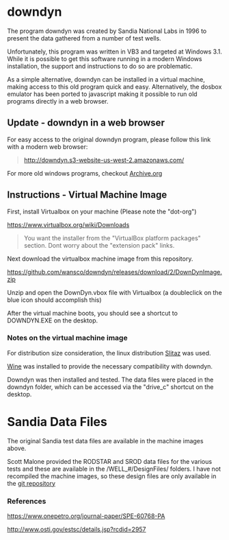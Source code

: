 # downdyn

The program downdyn was created by Sandia National Labs in 1996 to present the data gathered from a number of test wells.

Unfortunately, this program was written in VB3 and targeted at Windows 3.1. While it is possible to get this software running in a modern Windows installation, the support and instructions to do so are problematic.

As a simple alternative, downdyn can be installed in a virtual machine, making access to this old program quick and easy. Alternatively, the dosbox emulator has been ported to javascript making it possible to run old programs directly in a web browser.

## Update - downdyn in a web browser
For easy access to the original downdyn program, please follow this link with a modern web browser:

> http://downdyn.s3-website-us-west-2.amazonaws.com/

For more old windows programs, checkout [Archive.org](https://archive.org/details/softwarelibrary_win3&tab=collection)


## Instructions - Virtual Machine Image
First, install Virtualbox on your machine (Please note the "dot-org")

https://www.virtualbox.org/wiki/Downloads

> You want the installer from the "VirtualBox platform packages" section. Dont worry about the "extension pack" links.


Next download the virtualbox machine image from this repository. 

https://github.com/wansco/downdyn/releases/download/2/DownDynImage.zip

Unzip and open the DownDyn.vbox file with Virtualbox (a doubleclick on the blue icon should accomplish this)


After the virtual machine boots, you should see a shortcut to DOWNDYN.EXE on the desktop.




### Notes on the virtual machine image
For distribution size consideration, the linux distribution [Slitaz](http://www.slitaz.org/en/) was used.

[Wine](https://www.winehq.org/) was installed to provide the necessary compatibility with downdyn.

Downdyn was then installed and tested. The data files were placed in the downdyn folder, which can be accessed via the "drive_c" shortcut on the desktop.




# Sandia Data Files
The original Sandia test data files are available in the machine images above.

Scott Malone provided the RODSTAR and SROD data files for the various tests and these are available in the /WELL_#/DesignFiles/ folders. I have not recompiled the machine images, so these design files are only available in the [git repository](https://github.com/wansco/downdyn)




### References
https://www.onepetro.org/journal-paper/SPE-60768-PA

http://www.osti.gov/estsc/details.jsp?rcdid=2957
